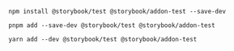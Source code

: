 ```shell renderer="common" language="js" packageManager="npm"
npm install @storybook/test @storybook/addon-test --save-dev
```

```shell renderer="common" language="js" packageManager="pnpm"
pnpm add --save-dev @storybook/test @storybook/addon-test
```

```shell renderer="common" language="js" packageManager="yarn"
yarn add --dev @storybook/test @storybook/addon-test
```

